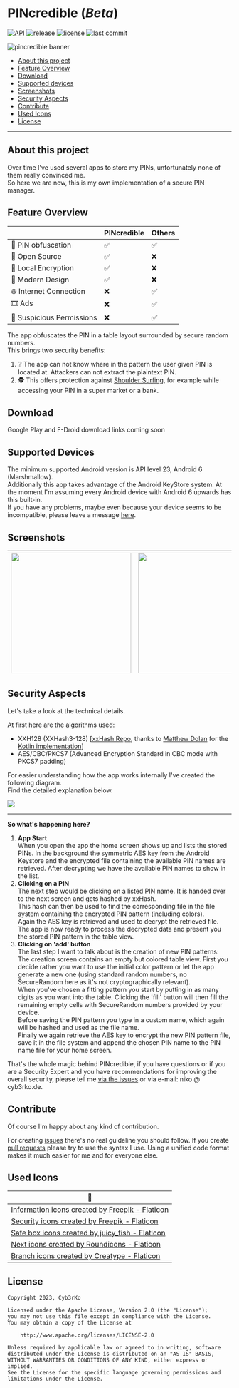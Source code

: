 # PINcredible (*Beta*)
[![API](https://img.shields.io/badge/API-23%2B-brightgreen.svg?style=flat)](https://apilevels.com)
[![release](https://img.shields.io/github/release/cyb3rko/pincredible.svg)](https://github.com/cyb3rko/pincredible/releases/latest)
[![license](https://img.shields.io/github/license/cyb3rko/pincredible)](https://www.apache.org/licenses/LICENSE-2.0)
[![last commit](https://img.shields.io/github/last-commit/cyb3rko/pincredible?color=F34C9F)](https://github.com/cyb3rko/pincredible/commits/main)

![pincredible banner](https://socialify.git.ci/cyb3rko/pincredible/image?description=1&forks=1&issues=1&logo=https%3A%2F%2Fi.imgur.com%2FJ4rQhXH.png&name=1&owner=1&pattern=Brick%20Wall&pulls=1&stargazers=1&theme=Dark)

- [About this project](#about-this-project)   
- [Feature Overview](#feature-overview)  
- [Download](#download)
- [Supported devices](#supported-devices)
- [Screenshots](#screenshots)
- [Security Aspects](#security-aspects)
- [Contribute](#contribute)
- [Used Icons](#used-icons)
- [License](#license)

---

## About this project
Over time I've used several apps to store my PINs, unfortunately none of them really convinced me.  
So here we are now, this is my own implementation of a secure PIN manager.

## Feature Overview
| | PINcredible | Others |
| --- | --- | --- |
| 🔢 PIN obfuscation | ✅ | ✅ |
| 📂 Open Source | ✅ | ❌ |
| 🔐 Local Encryption | ✅ | ❌ |
| 🎨 Modern Design | ✅ | ❌ |
| 🌐 Internet Connection | ❌ | ✅ |
| 🎞️ Ads | ❌ | ✅ |
| 🗿 Suspicious Permissions | ❌ | ✅ |

The app obfuscates the PIN in a table layout surrounded by secure random numbers.  
This brings two security benefits:
1. ❔ The app can not know where in the pattern the user given PIN is located at. Attackers can not extract the plaintext PIN.
2. 🕵️ This offers protection against [Shoulder Surfing](https://en.wikipedia.org/wiki/Shoulder_surfing_(computer_security)), for example while accessing your PIN in a super market or a bank.

## Download

Google Play and F-Droid download links coming soon

## Supported Devices
The minimum supported Android version is API level 23, Android 6 (Marshmallow).  
Additionally this app takes advantage of the Android KeyStore system. At the moment I'm assuming every Android device with Android 6 upwards has this built-in.  
If you have any problems, maybe even because your device seems to be incompatible, please leave a message [here](https://github.com/cyb3rko/pincredible/issues).

## Screenshots
|<img src="https://i.imgur.com/g5v30RS.png" width="270">|<img src="https://i.imgur.com/jxzmJAk.png" width="270">|<img src="https://i.imgur.com/NSTmKss.png" width="270">|
|:---:|:---:|:---:|

## Security Aspects
Let's take a look at the technical details.

At first here are the algorithms used:
- XXH128 (XXHash3-128) [[xxHash Repo](https://github.com/Cyan4973/xxHash), thanks to [Matthew Dolan](https://github.com/mattmook) for the [Kotlin implementation](https://github.com/appmattus/crypto/tree/main/cryptohash/src/commonMain/kotlin/com/appmattus/crypto/internal/core/xxh3)]
- AES/CBC/PKCS7 (Advanced Encryption Standard in CBC mode with PKCS7 padding)

For easier understanding how the app works internally I've created the following diagram.  
Find the detailed explanation below.

<img src="https://i.imgur.com/ifWt3Vc.png">

---

**So what's happening here?**

1. **App Start**  
When you open the app the home screen shows up and lists the stored PINs. In the background the symmetric AES key from the Android Keystore and the encrypted file containing the available PIN names are retrieved. After decrypting we have the available PIN names to show in the list.
2. **Clicking on a PIN**  
The next step would be clicking on a listed PIN name. It is handed over to the next screen and gets hashed by xxHash.  
This hash can then be used to find the corresponding file in the file system containing the encrypted PIN pattern (including colors).  
Again the AES key is retrieved and used to decrypt the retrieved file. The app is now ready to process the decrypted data and present you the stored PIN pattern in the table view.
3. **Clicking on 'add' button**  
The last step I want to talk about is the creation of new PIN patterns:  
The creation screen contains an empty but colored table view. First you decide rather you want to use the initial color pattern or let the app generate a new one (using standard random numbers, no SecureRandom here as it's not cryptographically relevant).  
When you've chosen a fitting pattern you start by putting in as many digits as you want into the table. Clicking the 'fill' button will then fill the remaining empty cells with SecureRandom numbers provided by your device.  
Before saving the PIN pattern you type in a custom name, which again will be hashed and used as the file name.  
Finally we again retrieve the AES key to encrypt the new PIN pattern file, save it in the file system and append the chosen PIN name to the PIN name file for your home screen.

That's the whole magic behind PINcredible, if you have questions or if you are a Security Expert and you have recommendations for improving the overall security, please tell me [via the issues](https://github.com/cyb3rko/pincredible/issues) or via e-mail:  niko @ cyb3rko.de.

## Contribute
Of course I'm happy about any kind of contribution.

For creating [issues](https://github.com/cyb3rko/pincredible/issues) there's no real guideline you should follow.
If you create [pull requests](https://github.com/cyb3rko/pincredible/pulls) please try to use the syntax I use.
Using a unified code format makes it much easier for me and for everyone else.

## Used Icons

| 💛 |
| --- |  
| <a href="https://www.flaticon.com/free-icons/information" title="information icons">Information icons created by Freepik - Flaticon</a> |
| <a href="https://www.flaticon.com/free-icons/security" title="security icons">Security icons created by Freepik - Flaticon</a> |
| <a href="https://www.flaticon.com/free-icons/safe-box" title="safe box icons">Safe box icons created by juicy_fish - Flaticon</a> |
| <a href="https://www.flaticon.com/free-icons/next" title="next icons">Next icons created by Roundicons - Flaticon</a> |
| <a href="https://www.flaticon.com/free-icons/branch" title="branch icons">Branch icons created by Creatype - Flaticon</a> |

## License

    Copyright 2023, Cyb3rKo

    Licensed under the Apache License, Version 2.0 (the "License");
    you may not use this file except in compliance with the License.
    You may obtain a copy of the License at
    
        http://www.apache.org/licenses/LICENSE-2.0

    Unless required by applicable law or agreed to in writing, software
    distributed under the License is distributed on an "AS IS" BASIS,
    WITHOUT WARRANTIES OR CONDITIONS OF ANY KIND, either express or implied.
    See the License for the specific language governing permissions and
    limitations under the License.
